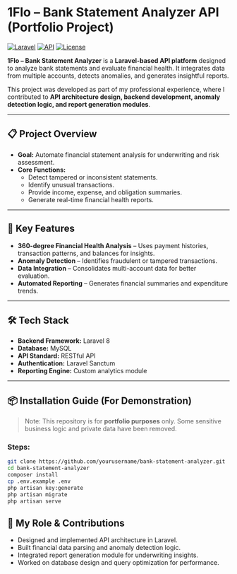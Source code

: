 # 1Flo – Bank Statement Analyzer API (Portfolio Project)

[![Laravel](https://img.shields.io/badge/Laravel-10-red)](https://laravel.com)
[![API](https://img.shields.io/badge/API-REST-green)](https://developer.mozilla.org/en-US/docs/Glossary/REST)
[![License](https://img.shields.io/badge/Status-Completed-brightgreen)]()

**1Flo – Bank Statement Analyzer** is a **Laravel-based API platform** designed to analyze bank statements and evaluate financial health. It integrates data from multiple accounts, detects anomalies, and generates insightful reports.  

This project was developed as part of my professional experience, where I contributed to **API architecture design, backend development, anomaly detection logic, and report generation modules**.

---

## 📋 Project Overview
- **Goal:** Automate financial statement analysis for underwriting and risk assessment.  
- **Core Functions:**  
  - Detect tampered or inconsistent statements.  
  - Identify unusual transactions.  
  - Provide income, expense, and obligation summaries.  
  - Generate real-time financial health reports.

---

## 🚀 Key Features
- **360-degree Financial Health Analysis** – Uses payment histories, transaction patterns, and balances for insights.
- **Anomaly Detection** – Identifies fraudulent or tampered transactions.
- **Data Integration** – Consolidates multi-account data for better evaluation.
- **Automated Reporting** – Generates financial summaries and expenditure trends.

---

## 🛠 Tech Stack
- **Backend Framework:** Laravel 8
- **Database:** MySQL
- **API Standard:** RESTful API
- **Authentication:** Laravel Sanctum
- **Reporting Engine:** Custom analytics module

---

## 📦 Installation Guide (For Demonstration)
> Note: This repository is for **portfolio purposes** only. Some sensitive business logic and private data have been removed.

### Steps:
```bash
git clone https://github.com/yourusername/bank-statement-analyzer.git
cd bank-statement-analyzer
composer install
cp .env.example .env
php artisan key:generate
php artisan migrate
php artisan serve
```

## 💼 My Role & Contributions
- Designed and implemented API architecture in Laravel.
- Built financial data parsing and anomaly detection logic.
- Integrated report generation module for underwriting insights.
- Worked on database design and query optimization for performance.
